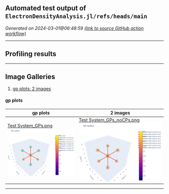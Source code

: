 ## Automated test output of `ElectronDensityAnalysis.jl/refs/heads/main`
*Generated on 2024-03-01@06:48:59 [(link to source GitHub action workflow)](https://github.com/MolecularTheoryGroup/ElectronDensityAnalysis.jl/actions/runs/8107275132)*

---

## Profiling results

---

## Image Galleries
1. [gp plots: 2 images](#gp-plots)
#### gp plots
| gp plots | 2 images |
| --- | --- |
| [Test System_GPs.png](https://raw.githubusercontent.com/MolecularTheoryGroup/test_results/main/eda/gp_plots%2F%2FTest%20System_GPs.png) ![Test System_GPs.png](https://raw.githubusercontent.com/MolecularTheoryGroup/test_results/main/eda/gp_plots%2F%2FTest%20System_GPs.png) | [Test System_GPs_noCPs.png](https://raw.githubusercontent.com/MolecularTheoryGroup/test_results/main/eda/gp_plots%2F%2FTest%20System_GPs_noCPs.png) ![Test System_GPs_noCPs.png](https://raw.githubusercontent.com/MolecularTheoryGroup/test_results/main/eda/gp_plots%2F%2FTest%20System_GPs_noCPs.png) |

---

